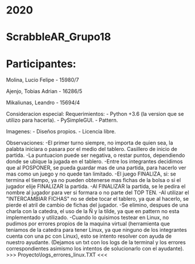 # 2020
# ScrabbleAR_Grupo18       

# Participantes:

Molina, Lucio Felipe   -   15980/7


Ajenjo, Tobias Adrian   -   16286/5


Mikaliunas, Leandro   -   15694/4


Consideracion especial:
    Requerimientos:
        - Python +3.6 (la version que se utilizo para hacerla).
        - PySimpleGUI.
        - Pattern.

Imagenes:
    - Diseños propios.
    - Licencia libre.


Observaciones:
    -El primer turno siempre, no importa de quien sea, la palabta iniciara o pasara por el medio del tablero. Casillero de inicio de partida.
    -La puntuacion puede ser negativa, o restar puntos, dependiendo donde se ubique la jugada en el tablero.
    -Entre los integrantes decidimos que al POSPONER, se pueda guardar mas de una partida, para hacerlo ver mas como un juego y no quede tan limitado.
    -El juego FINALIZA, si: se termina el tiempo, ya no pueden obtenerse mas fichas de la bolsa o si el jugador elije FINALIZAR la partida.
    -Al FINALIZAR la partida, se le pedira el nombre al jugador para ver si formara o no parte del TOP TEN.
    -Al utilizar el "INTERCAMBIAR FICHAS" no se debe tocar el tablero, ya que al hacerlo, se pierde el atril de cambio de fichas del jugador.
    -Se elimino, despues de una charla con la catedra, el uso de la Ñ y la tilde, ya que en pattern no esta implementado y utilizado.
    -Cuando lo quisimos testear en Linux, no pudimos por errores propios de la maquina virtual (herramienta que teniamos de la catedra para tener Linux, ya que ninguno de los integrantes cuenta con una pc con Linux),
    esto se intento resolver con ayuda de nuestro ayudante.
    (Dejamos un txt con los logs de la terminal y los errores correspondientes asimismo los intentos de solucionarlo con el ayudante). >>> Proyecto\\logs_errores_linux.TXT <<<